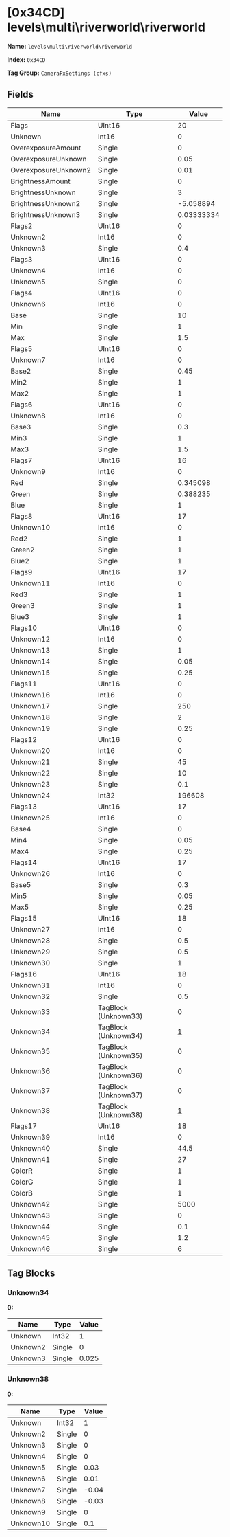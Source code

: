 # [0x34CD] levels\multi\riverworld\riverworld

**Name:** ```levels\multi\riverworld\riverworld```

**Index:** ```0x34CD```

**Tag Group:** ```CameraFxSettings (cfxs)```

## Fields

Name	| Type	| Value
---	|---	|---	|
Flags	|UInt16	|20
Unknown	|Int16	|0
OverexposureAmount	|Single	|0
OverexposureUnknown	|Single	|0.05
OverexposureUnknown2	|Single	|0.01
BrightnessAmount	|Single	|0
BrightnessUnknown	|Single	|3
BrightnessUnknown2	|Single	|-5.058894
BrightnessUnknown3	|Single	|0.03333334
Flags2	|UInt16	|0
Unknown2	|Int16	|0
Unknown3	|Single	|0.4
Flags3	|UInt16	|0
Unknown4	|Int16	|0
Unknown5	|Single	|0
Flags4	|UInt16	|0
Unknown6	|Int16	|0
Base	|Single	|10
Min	|Single	|1
Max	|Single	|1.5
Flags5	|UInt16	|0
Unknown7	|Int16	|0
Base2	|Single	|0.45
Min2	|Single	|1
Max2	|Single	|1
Flags6	|UInt16	|0
Unknown8	|Int16	|0
Base3	|Single	|0.3
Min3	|Single	|1
Max3	|Single	|1.5
Flags7	|UInt16	|16
Unknown9	|Int16	|0
Red	|Single	|0.345098
Green	|Single	|0.388235
Blue	|Single	|1
Flags8	|UInt16	|17
Unknown10	|Int16	|0
Red2	|Single	|1
Green2	|Single	|1
Blue2	|Single	|1
Flags9	|UInt16	|17
Unknown11	|Int16	|0
Red3	|Single	|1
Green3	|Single	|1
Blue3	|Single	|1
Flags10	|UInt16	|0
Unknown12	|Int16	|0
Unknown13	|Single	|1
Unknown14	|Single	|0.05
Unknown15	|Single	|0.25
Flags11	|UInt16	|0
Unknown16	|Int16	|0
Unknown17	|Single	|250
Unknown18	|Single	|2
Unknown19	|Single	|0.25
Flags12	|UInt16	|0
Unknown20	|Int16	|0
Unknown21	|Single	|45
Unknown22	|Single	|10
Unknown23	|Single	|0.1
Unknown24	|Int32	|196608
Flags13	|UInt16	|17
Unknown25	|Int16	|0
Base4	|Single	|0
Min4	|Single	|0.05
Max4	|Single	|0.25
Flags14	|UInt16	|17
Unknown26	|Int16	|0
Base5	|Single	|0.3
Min5	|Single	|0.05
Max5	|Single	|0.25
Flags15	|UInt16	|18
Unknown27	|Int16	|0
Unknown28	|Single	|0.5
Unknown29	|Single	|0.5
Unknown30	|Single	|1
Flags16	|UInt16	|18
Unknown31	|Int16	|0
Unknown32	|Single	|0.5
Unknown33	|TagBlock (Unknown33)	|0
Unknown34	|TagBlock (Unknown34)	|[1](#unknown34)
Unknown35	|TagBlock (Unknown35)	|0
Unknown36	|TagBlock (Unknown36)	|0
Unknown37	|TagBlock (Unknown37)	|0
Unknown38	|TagBlock (Unknown38)	|[1](#unknown38)
Flags17	|UInt16	|18
Unknown39	|Int16	|0
Unknown40	|Single	|44.5
Unknown41	|Single	|27
ColorR	|Single	|1
ColorG	|Single	|1
ColorB	|Single	|1
Unknown42	|Single	|5000
Unknown43	|Single	|0
Unknown44	|Single	|0.1
Unknown45	|Single	|1.2
Unknown46	|Single	|6


## Tag Blocks

### Unknown34

**0:**

Name	| Type	| Value
---	|---	|---	|
Unknown	|Int32	|1
Unknown2	|Single	|0
Unknown3	|Single	|0.025


### Unknown38

**0:**

Name	| Type	| Value
---	|---	|---	|
Unknown	|Int32	|1
Unknown2	|Single	|0
Unknown3	|Single	|0
Unknown4	|Single	|0
Unknown5	|Single	|0.03
Unknown6	|Single	|0.01
Unknown7	|Single	|-0.04
Unknown8	|Single	|-0.03
Unknown9	|Single	|0
Unknown10	|Single	|0.1


